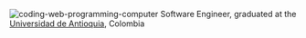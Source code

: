 ![coding-web-programming-computer](https://user-images.githubusercontent.com/38771926/228119937-f3fab86f-d021-45c3-a4c7-0c7c290f2e96.jpg)
Software Engineer, graduated at the [Universidad de Antioquia](https://www.udea.edu.co/), Colombia

<!--
**Daniel-Loaiza/daniel-loaiza** is a ✨ _special_ ✨ repository because its `README.md` (this file) appears on your GitHub profile.
![image](https://user-images.githubusercontent.com/38771926/227850077-21be0030-bfec-442e-a950-3852b9ca92b1.png)
![image](https://user-images.githubusercontent.com/38771926/227854623-7b0dea02-6fe0-4ec2-92a5-4f678fa2aaef.png)
![image](https://user-images.githubusercontent.com/38771926/227852678-8fcb57d9-520d-4c08-a35f-ca1d10eed204.png)
![image](https://user-images.githubusercontent.com/38771926/227847200-27d89a99-6922-4787-a7b4-2cde0aecb036.png)
![image](https://user-images.githubusercontent.com/38771926/227850290-3c32dc52-bd4d-4d75-8118-206c4530089b.png)


Here are some ideas to get you started:

- 🔭 I’m currently working on ...
- 🌱 I’m currently learning ...
- 👯 I’m looking to collaborate on ...
- 🤔 I’m looking for help with ...
- 💬 Ask me about ...
- 📫 How to reach me: ...
- 😄 Pronouns: ...
- ⚡ Fun fact: ...
-->
